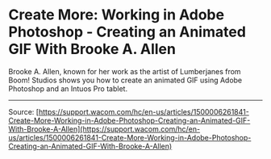 # Create More: Working in Adobe Photoshop - Creating an Animated GIF With Brooke A. Allen

Brooke A. Allen, known for her work as the artist of Lumberjanes from Boom! Studios shows you how to create an animated GIF using Adobe Photoshop and an Intuos Pro tablet.

---
Source: [https://support.wacom.com/hc/en-us/articles/1500006261841-Create-More-Working-in-Adobe-Photoshop-Creating-an-Animated-GIF-With-Brooke-A-Allen](https://support.wacom.com/hc/en-us/articles/1500006261841-Create-More-Working-in-Adobe-Photoshop-Creating-an-Animated-GIF-With-Brooke-A-Allen)
